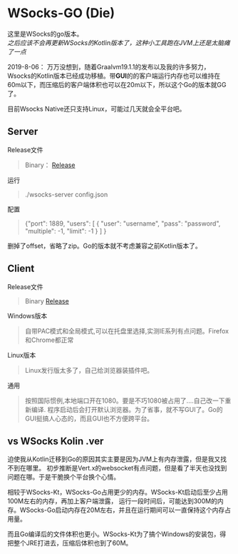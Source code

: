 WSocks-GO (Die)
=======
这里是WSocks的go版本。  
*之后应该不会再更新WSocks的Kotlin版本了，这种小工具跑在JVM上还是太脑瘫了一点*

2019-8-06：
万万没想到，随着Graalvm19.1.1的发布以及我的许多努力，Wsocks的Kotlin版本已经成功移植。带**GUI**的的客户端运行内存也可以维持在60m以下，而压缩后的客户端体积也可以在20m以下，所以这个Go的版本就GG了。

目前Wsocks Native还只支持Linux，可能过几天就会全平台吧。

Server
----
Release文件
> Binary： <a href="https://github.com/Wooyme/WSocks-Go/releases/download/v1.0/wsocks-server-linux-amd64">Release</a>  

运行
> ./wsocks-server config.json

配置
> {"port": 1889,
   "users": [
     {
       "user": "username",
       "pass": "password",
       "multiple": -1,
       "limit": -1
     }
   ]
 }
 
删掉了offset，省略了zip。Go的版本就不考虑兼容之前Kotlin版本了。

Client
----
Release文件
> Binary <a href="https://github.com/Wooyme/WSocks-Go/releases/tag/v1.0">Release</a>

Windows版本
> 自带PAC模式和全局模式,可以在托盘里选择,实测IE系列有点问题。Firefox和Chrome都正常

Linux版本
> Linux发行版太多了，自己给浏览器装插件吧。

通用
> 按照国际惯例,本地端口开在1080。要是不巧1080被占用了....自己改一下重新编译.
> 程序启动后会打开默认浏览器。为了省事，就不写GUI了。Go的GUI挺搞人心态的，而且GUI也不方便跨平台。

vs WSocks Kolin .ver
----------------
迫使我从Kotlin迁移到Go的原因其实主要是因为JVM上有内存泄露，但是我又找不到在哪里。
初步推断是Vert.x的websocket有点问题，但是看了半天也没找到问题在哪。于是干脆换个平台换个心情。  

相较于WSocks-Kt，WSocks-Go占用更少的内存。WSocks-Kt启动后至少占用100M左右的内存，再加上客户端泄露，
运行一段时间后，可能达到300M的内存。WSocks-Go启动内存在20M左右，并且在运行期间可以一直保持这个内存占用量。

而且Go编译后的文件体积也更小。WSocks-Kt为了搞个Windows的安装包，得把整个JRE打进去，压缩后体积也到了60M。

